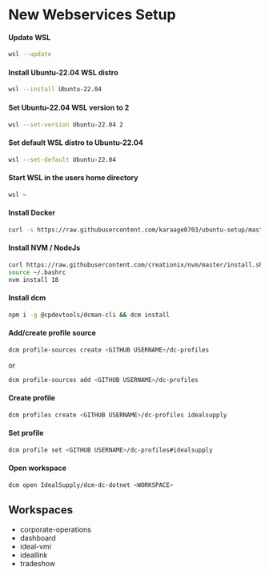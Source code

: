# New Webservices Setup

#### Update WSL

```bash
wsl --update
```


#### Install Ubuntu-22.04 WSL distro

```bash
wsl --install Ubuntu-22.04
```


#### Set Ubuntu-22.04 WSL version to 2

```bash
wsl --set-version Ubuntu-22.04 2
```


#### Set default WSL distro to Ubuntu-22.04

```bash
wsl --set-default Ubuntu-22.04
```


#### Start WSL in the users home directory

```bash
wsl ~
```


#### Install Docker

```bash
curl -s https://raw.githubusercontent.com/karaage0703/ubuntu-setup/master/install-docker.sh | bash
```



#### Install NVM / NodeJs

```bash
curl https://raw.githubusercontent.com/creationix/nvm/master/install.sh | bash
source ~/.bashrc
nvm install 18
```



#### Install dcm

```bash
npm i -g @cpdevtools/dcman-cli && dcm install
```



#### Add/create profile source

```bash
dcm profile-sources create <GITHUB USERNAME>/dc-profiles
```
or
```bash
dcm profile-sources add <GITHUB USERNAME>/dc-profiles
```



#### Create profile

```bash
dcm profiles create <GITHUB USERNAME>/dc-profiles idealsupply
```



#### Set profile

```bash
dcm profile set <GITHUB USERNAME>/dc-profiles#idealsupply
```



#### Open workspace

```bash
dcm open IdealSupply/dcm-dc-dotnet <WORKSPACE>
```

## Workspaces
- corporate-operations
- dashboard
- ideal-vmi
- ideallink
- tradeshow
